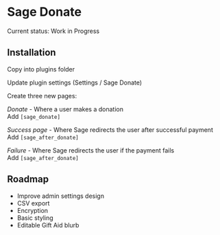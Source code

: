 # Sage Donate

Current status: Work in Progress

## Installation

Copy into plugins folder

Update plugin settings (Settings / Sage Donate)

Create three new pages:

*Donate* - Where a user makes a donation  
Add `[sage_donate]`

*Success page* - Where Sage redirects the user after successful payment  
Add `[sage_after_donate]`

*Failure* - Where Sage redirects the user if the payment fails  
Add `[sage_after_donate]`


## Roadmap

- Improve admin settings design
- CSV export
- Encryption
- Basic styling
- Editable Gift Aid blurb
